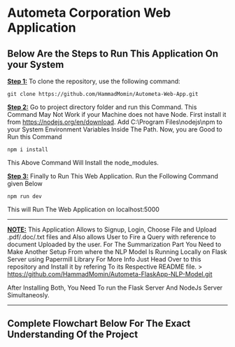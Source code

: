 # Autometa Corporation Web Application

Below Are the Steps to Run This Application On your System
--------------------------------------------------------------------
<ins>**Step 1:**</ins> To clone the repository, use the following command:

```
git clone https://github.com/HammadMomin/Autometa-Web-App.git
```
<ins>**Step 2:**</ins> Go to project directory folder and run this Command. This Command May Not Work if your Machine does not have Node. First install it from  https://nodejs.org/en/download.  Add ‪C:\Program Files\nodejs\npm to your System Environment Variables Inside The Path. Now, you are Good to Run this Command 

```
npm i install
```
This Above Command Will Install the node_modules. 

<ins>**Step 3:**</ins> Finally to Run This Web Application. Run the Following Command given Below

```
npm run dev
```
This will Run The Web Application on localhost:5000

----------------------------------------------------------------------------------------------------


<ins>**NOTE:**</ins> This Application Allows to Signup, Login, Choose File and  Upload .pdf/.doc/.txt files and Also allows User to Fire a Query with reference to document Uploaded by the user. For The Summarization Part You Need to Make Another Setup From where the NLP Model Is Running Locally on Flask Server using Papermill Library 
For More Info Just Head Over to this repository and Install it by refering To its Respective README file. > https://github.com/HammadMomin/Autometa-FlaskApp-NLP-Model.git

After Installing Both, You Need To run the Flask Server And NodeJs Server Simultaneosly. 

----------------------------------------------------------------------------------------------------

## Complete Flowchart Below For The Exact Understanding Of the Project 
